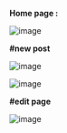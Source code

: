 **Home page :**

![image](https://github.com/amrutha1320/blog-website/assets/134827744/979fac1a-acc2-4b08-a7a0-0bc338bfb699)

**#new post**

![image](https://github.com/amrutha1320/blog-website/assets/134827744/79e5cd4a-4064-4a0c-b123-38d2b9aa4bcd)



![image](https://github.com/amrutha1320/blog-website/assets/134827744/052105e6-e1e1-4ee9-bac1-8afb22ed2cb5)

**#edit page**

![image](https://github.com/amrutha1320/blog-website/assets/134827744/a11f48a5-cd80-4e08-9f7f-2c6fe91c467e)



